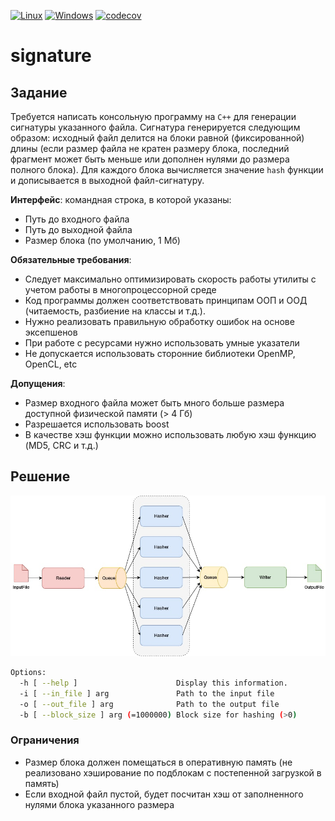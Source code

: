 [![Linux](https://github.com/kerkerker/signature/actions/workflows/linux.yml/badge.svg)](https://github.com/kerkerker/signature/actions/workflows/linux.yml)
[![Windows](https://github.com/kerkerker/signature/actions/workflows/windows.yml/badge.svg)](https://github.com/kerkerker/signature/actions/workflows/windows.yml)
[![codecov](https://codecov.io/gh/kerkerker/signature/branch/main/graph/badge.svg?token=X2F7S6JQD9)](https://codecov.io/gh/kerkerker/signature)

# signature

## Задание

Требуется написать консольную программу на `C++` для генерации сигнатуры указанного файла.
Сигнатура генерируется следующим образом: исходный файл делится на блоки равной
(фиксированной) длины (если размер файла не кратен размеру блока, последний фрагмент может
быть меньше или дополнен нулями до размера полного блока). Для каждого блока вычисляется
значение `hash` функции и дописывается в выходной файл-сигнатуру.

**Интерфейс**: командная строка, в которой указаны:
- Путь до входного файла
- Путь до выходной файла
- Размер блока (по умолчанию, 1 Мб)

**Обязательные требования**:
- Следует максимально оптимизировать скорость работы утилиты с учетом работы в
многопроцессорной среде
- Код программы должен соответствовать принципам ООП и ООД (читаемость, разбиение
на классы и т.д.).
- Нужно реализовать правильную обработку ошибок на основе эксепшенов
- При работе с ресурсами нужно использовать умные указатели
- Не допускается использовать сторонние библиотеки OpenMP, OpenCL, etc

**Допущения**:
- Размер входного файла может быть много больше размера доступной физической памяти
(> 4 Гб)
- Разрешается использовать boost
- В качестве хэш функции можно использовать любую хэш функцию (MD5, CRC и т.д.)

## Решение


![img.png](img.png)


```bash
Options:
  -h [ --help ]                      Display this information.
  -i [ --in_file ] arg               Path to the input file
  -o [ --out_file ] arg              Path to the output file
  -b [ --block_size ] arg (=1000000) Block size for hashing (>0)
```

### Ограничения
- Размер блока должен помещаться в оперативную память (не реализовано хэширование по подблокам с постепенной загрузкой в память)
- Если входной файл пустой, будет посчитан хэш от заполненного нулями блока указанного размера
